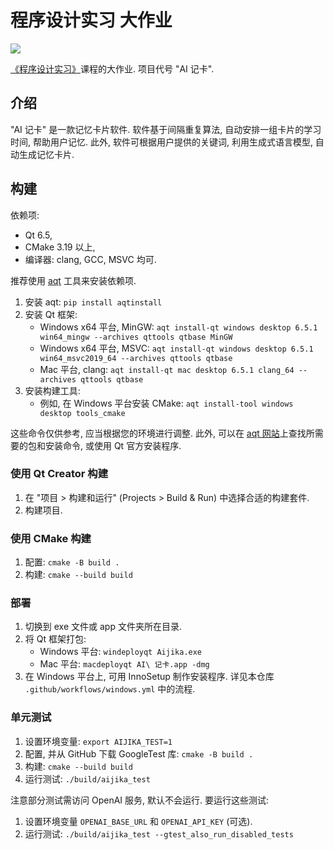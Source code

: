 # 程序设计实习 大作业

![](https://img.shields.io/badge/build-passing-success)

[《程序设计实习》](https://pkupop.github.io/QT-page/)课程的大作业. 项目代号 "AI 记卡".

## 介绍

"AI 记卡" 是一款记忆卡片软件. 软件基于间隔重复算法, 自动安排一组卡片的学习时间, 帮助用户记忆. 此外, 软件可根据用户提供的关键词, 利用生成式语言模型, 自动生成记忆卡片.

## 构建

依赖项:

- Qt 6.5,
- CMake 3.19 以上,
- 编译器: clang, GCC, MSVC 均可.

推荐使用 [aqt](https://github.com/miurahr/aqtinstall) 工具来安装依赖项.

1. 安装 aqt: `pip install aqtinstall`
2. 安装 Qt 框架:
   - Windows x64 平台, MinGW: `aqt install-qt windows desktop 6.5.1 win64_mingw --archives qttools qtbase MinGW`
   - Windows x64 平台, MSVC: `aqt install-qt windows desktop 6.5.1 win64_msvc2019_64 --archives qttools qtbase`
   - Mac 平台, clang: `aqt install-qt mac desktop 6.5.1 clang_64 --archives qttools qtbase`
3. 安装构建工具:
   - 例如, 在 Windows 平台安装 CMake: `aqt install-tool windows desktop tools_cmake`

这些命令仅供参考, 应当根据您的环境进行调整. 此外, 可以在 [aqt 网站](https://ddalcino.github.io/aqt-list-server/)上查找所需要的包和安装命令, 或使用 Qt 官方安装程序.

### 使用 Qt Creator 构建

1. 在 "项目 > 构建和运行" (Projects > Build & Run) 中选择合适的构建套件.
2. 构建项目.

### 使用 CMake 构建

1. 配置: `cmake -B build .`
2. 构建: `cmake --build build`

### 部署

1. 切换到 exe 文件或 app 文件夹所在目录.
2. 将 Qt 框架打包:
   - Windows 平台: `windeployqt Aijika.exe`
   - Mac 平台: `macdeployqt AI\ 记卡.app -dmg`
3. 在 Windows 平台上, 可用 InnoSetup 制作安装程序.
   详见本仓库 `.github/workflows/windows.yml` 中的流程.

<!-- 目前 Homebrew 安装的 macdeployqt 无法正常工作, 见 https://github.com/orgs/Homebrew/discussions/2823 -->

### 单元测试

1. 设置环境变量: `export AIJIKA_TEST=1`
2. 配置, 并从 GitHub 下载 GoogleTest 库: `cmake -B build .`
3. 构建: `cmake --build build`
4. 运行测试: `./build/aijika_test`

注意部分测试需访问 OpenAI 服务, 默认不会运行. 要运行这些测试:

1. 设置环境变量 `OPENAI_BASE_URL` 和 `OPENAI_API_KEY` (可选).
2. 运行测试: `./build/aijika_test --gtest_also_run_disabled_tests`
